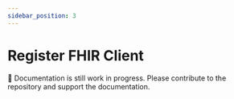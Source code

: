 ```yaml
---
sidebar_position: 3
---
```


# Register FHIR Client

🚧 Documentation is still work in progress. Please contribute to the repository and support the documentation.
